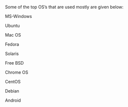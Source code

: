 Some of the top OS’s that are used mostly are given below:

MS-Windows

Ubuntu

Mac OS

Fedora

Solaris

Free BSD

Chrome OS

CentOS

Debian

Android
